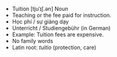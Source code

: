 - Tuition	[tjuˈɪʃ.ən]	Noun
- Teaching or the fee paid for instruction.
- Học phí / sự giảng dạy
- Unterricht / Studiengebühr (in German)
- Example: Tuition fees are expensive.
- No family words
- Latin root: *tuitio* (protection, care)